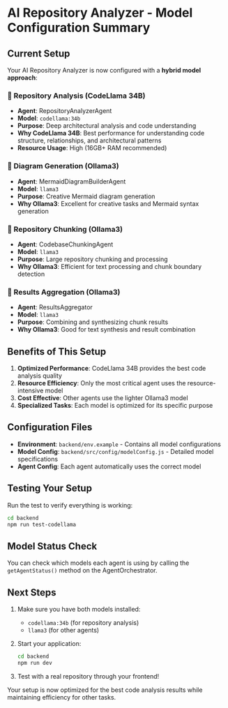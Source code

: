 # AI Repository Analyzer - Model Configuration Summary

## Current Setup

Your AI Repository Analyzer is now configured with a **hybrid model approach**:

### 🎯 Repository Analysis (CodeLlama 34B)
- **Agent**: RepositoryAnalyzerAgent
- **Model**: `codellama:34b`
- **Purpose**: Deep architectural analysis and code understanding
- **Why CodeLlama 34B**: Best performance for understanding code structure, relationships, and architectural patterns
- **Resource Usage**: High (16GB+ RAM recommended)

### 🎨 Diagram Generation (Ollama3)
- **Agent**: MermaidDiagramBuilderAgent
- **Model**: `llama3`
- **Purpose**: Creative Mermaid diagram generation
- **Why Ollama3**: Excellent for creative tasks and Mermaid syntax generation

### 🔪 Repository Chunking (Ollama3)
- **Agent**: CodebaseChunkingAgent
- **Model**: `llama3`
- **Purpose**: Large repository chunking and processing
- **Why Ollama3**: Efficient for text processing and chunk boundary detection

### 🔗 Results Aggregation (Ollama3)
- **Agent**: ResultsAggregator
- **Model**: `llama3`
- **Purpose**: Combining and synthesizing chunk results
- **Why Ollama3**: Good for text synthesis and result combination

## Benefits of This Setup

1. **Optimized Performance**: CodeLlama 34B provides the best code analysis quality
2. **Resource Efficiency**: Only the most critical agent uses the resource-intensive model
3. **Cost Effective**: Other agents use the lighter Ollama3 model
4. **Specialized Tasks**: Each model is optimized for its specific purpose

## Configuration Files

- **Environment**: `backend/env.example` - Contains all model configurations
- **Model Config**: `backend/src/config/modelConfig.js` - Detailed model specifications
- **Agent Config**: Each agent automatically uses the correct model

## Testing Your Setup

Run the test to verify everything is working:

```bash
cd backend
npm run test-codellama
```

## Model Status Check

You can check which models each agent is using by calling the `getAgentStatus()` method on the AgentOrchestrator.

## Next Steps

1. Make sure you have both models installed:
   - `codellama:34b` (for repository analysis)
   - `llama3` (for other agents)

2. Start your application:
   ```bash
   cd backend
   npm run dev
   ```

3. Test with a real repository through your frontend!

Your setup is now optimized for the best code analysis results while maintaining efficiency for other tasks.
